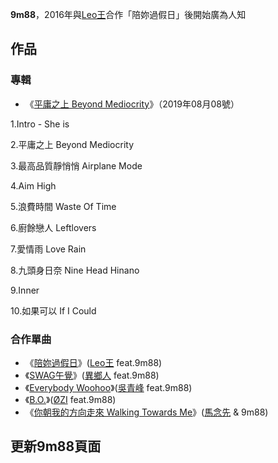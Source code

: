 **9m88**，2016年與[Leo王](../Page/Leo王.md "wikilink")合作「陪妳過假日」後開始廣為人知

## 作品

### 專輯

  - 《[平庸之上 Beyond Mediocrity](https://zh.wikipedia.org/wiki/平庸之上_Beyond_Mediocrity "wikilink")》（2019年08月08號）

1.Intro - She is

2.平庸之上 Beyond Mediocrity

3.最高品質靜悄悄 Airplane Mode

4.Aim High

5.浪費時間 Waste Of Time

6.廚餘戀人 Leftlovers

7.愛情雨 Love Rain

8.九頭身日奈 Nine Head Hinano

9.Inner

10.如果可以 If I Could

### 合作單曲

  - 《[陪妳過假日](https://zh.wikipedia.org/wiki/陪妳過假日 "wikilink")》([Leo王](../Page/Leo王.md "wikilink") feat.9m88)
  - 《[SWAG午覺](https://zh.wikipedia.org/wiki/SWAG午覺 "wikilink")》([異鄉人](../Page/異鄉人.md "wikilink") feat.9m88)
  - 《[Everybody Woohoo](https://zh.wikipedia.org/wiki/Everybody_Woohoo "wikilink")》([吳青峰](https://zh.wikipedia.org/wiki/吳青峰 "wikilink") feat.9m88)
  - 《[B.O.](https://zh.wikipedia.org/wiki/B.O. "wikilink")》([ØZI](../Page/ØZI.md "wikilink") feat.9m88)
  - 《[你朝我的方向走來 Walking Towards Me](https://zh.wikipedia.org/wiki/你朝我的方向走來_Walking_Towards_Me "wikilink")》([馬念先](../Page/馬念先.md "wikilink") & 9m88)

## 更新9m88頁面